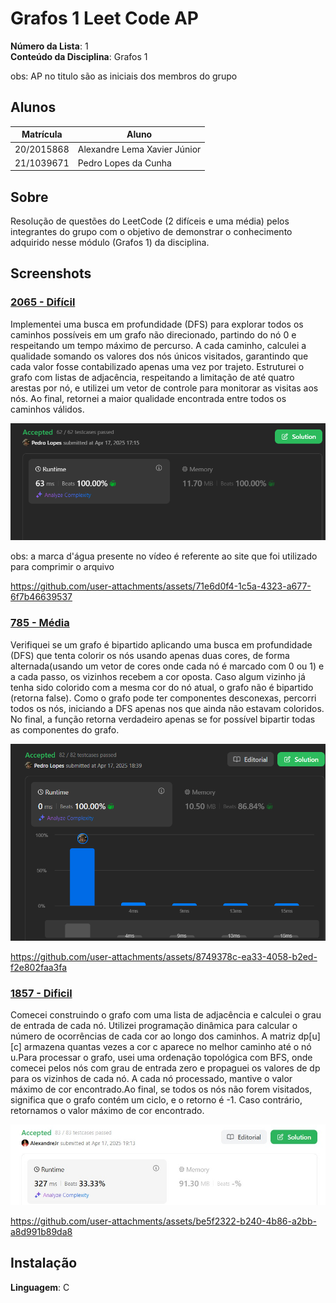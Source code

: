 
# Grafos 1 Leet Code AP

**Número da Lista**: 1<br>
**Conteúdo da Disciplina**: Grafos 1 <br>

obs: AP no titulo são as iniciais dos membros do grupo

## Alunos
|Matrícula | Aluno |
| -- | -- |
| 20/2015868  |  Alexandre Lema Xavier Júnior |
| 21/1039671  |  Pedro Lopes da Cunha |

## Sobre 
Resolução de questões do LeetCode (2 difíceis e uma média) pelos integrantes do grupo com o objetivo de demonstrar o conhecimento adquirido nesse módulo (Grafos 1) da disciplina.

## Screenshots

### [2065 - Difícil](https://leetcode.com/problems/maximum-path-quality-of-a-graph/description/) 
Implementei uma busca em profundidade (DFS) para explorar todos os caminhos possíveis em um grafo não direcionado, partindo do nó 0 e respeitando um tempo máximo de percurso. A cada caminho, calculei a qualidade somando os valores dos nós únicos visitados, garantindo que cada valor fosse contabilizado apenas uma vez por trajeto. Estruturei o grafo com listas de adjacência, respeitando a limitação de até quatro arestas por nó, e utilizei um vetor de controle para monitorar as visitas aos nós. Ao final, retornei a maior qualidade encontrada entre todos os caminhos válidos.

![Print da Resolução 2065](/assets/img2065.png)


obs: a marca d'água presente no vídeo é referente ao site que foi utilizado para comprimir o arquivo

https://github.com/user-attachments/assets/71e6d0f4-1c5a-4323-a677-6f7b46639537




### [785 - Média](https://leetcode.com/problems/is-graph-bipartite/description/)
Verifiquei se um grafo é bipartido aplicando uma busca em profundidade (DFS) que tenta colorir os nós usando apenas duas cores, de forma alternada(usando um vetor de cores onde cada nó é marcado com 0 ou 1) e a cada passo, os vizinhos recebem a cor oposta. Caso algum vizinho já tenha sido colorido com a mesma cor do nó atual, o grafo não é bipartido (retorna false). Como o grafo pode ter componentes desconexas, percorri todos os nós, iniciando a DFS apenas nos que ainda não estavam coloridos. No final, a função retorna verdadeiro apenas se for possível bipartir todas as componentes do grafo.


![Print da Resolução 785](/assets/img785.png)


https://github.com/user-attachments/assets/8749378c-ea33-4058-b2ed-f2e802faa3fa


### [1857 - Dificil](https://leetcode.com/problems/largest-color-value-in-a-directed-graph/description/)
Comecei construindo o grafo com uma lista de adjacência e calculei o grau de entrada de cada nó. Utilizei programação dinâmica para calcular o número de ocorrências de cada cor ao longo dos caminhos. A matriz dp[u][c] armazena quantas vezes a cor c aparece no melhor caminho até o nó u.Para processar o grafo, usei uma ordenação topológica com BFS, onde comecei pelos nós com grau de entrada zero e propaguei os valores de dp para os vizinhos de cada nó. A cada nó processado, mantive o valor máximo de cor encontrado.Ao final, se todos os nós não forem visitados, significa que o grafo contém um ciclo, e o retorno é -1. Caso contrário, retornamos o valor máximo de cor encontrado.

![Print da Resolução 1857](/assets/img1857.jpg)

https://github.com/user-attachments/assets/be5f2322-b240-4b86-a2bb-a8d991b89da8





## Instalação 
**Linguagem**: C<br>






